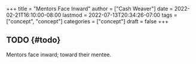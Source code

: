 +++
title = "Mentors Face Inward"
author = ["Cash Weaver"]
date = 2022-02-21T16:10:00-08:00
lastmod = 2022-07-13T20:34:26-07:00
tags = ["concept", "concept"]
categories = ["concept"]
draft = false
+++

## TODO {#todo}

Mentors face inward; toward their mentee.
